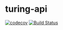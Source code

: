 # turing-api

[![codecov](https://codecov.io/gh/terisolve/turing-api/branch/master/graph/badge.svg?token=ZFqUkBI4VD)](https://codecov.io/gh/terisolve/turing-api)
[![Build Status](https://travis-ci.com/terisolve/turing-api.svg?token=ozaWQTUqMvyqxXhsDedC&branch=master)](https://travis-ci.com/terisolve/turing-api)